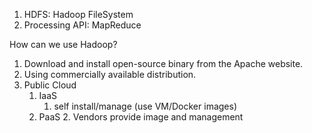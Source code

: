 1. HDFS: Hadoop FileSystem
2. Processing API: MapReduce

How can we use Hadoop?



1. Download and install open-source binary from the Apache website.
2. Using commercially available distribution.
3. Public Cloud
    1. IaaS
        1. self install/manage (use VM/Docker images)
    2. PaaS
        2. Vendors provide image and management
